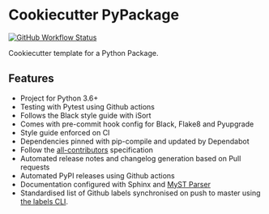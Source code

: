 # Cookiecutter PyPackage

<a href="https://github.com/browniebroke/cookiecutter-pypackage/actions?query=workflow%3ATest">
  <img src="https://img.shields.io/github/workflow/status/browniebroke/cookiecutter-pypackage/Test?label=Test&logo=github&style=flat-square" alt="GitHub Workflow Status" >
</a>

Cookiecutter template for a Python Package.

## Features

- Project for Python 3.6+
- Testing with Pytest using Github actions
- Follows the Black style guide with iSort
- Comes with pre-commit hook config for Black, Flake8 and Pyupgrade
- Style guide enforced on CI
- Dependencies pinned with pip-compile and updated by Dependabot
- Follow the [all-contributors](https://github.com/all-contributors/all-contributors) specification
- Automated release notes and changelog generation based on Pull requests
- Automated PyPI releases using Github actions
- Documentation configured with Sphinx and [MyST Parser](https://myst-parser.readthedocs.io)
- Standardised list of Github labels synchronised on push to master using [the labels CLI](https://github.com/hackebrot/labels).
